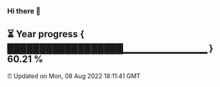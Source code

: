 ### Hi there 👋
⏳ Year progress { ██████████████████▁▁▁▁▁▁▁▁▁▁▁▁ } 60.21 %
---
⏰ Updated on Mon, 08 Aug 2022 18:11:41 GMT

